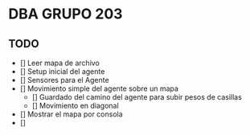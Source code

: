 # DBA GRUPO 203
## TODO
- [] Leer mapa de archivo
- [] Setup inicial del agente
- [] Sensores para el Agente
- [] Movimiento simple del agente sobre un mapa
  - [] Guardado del camino del agente para subir pesos de casillas
  - [] Movimiento en diagonal
- [] Mostrar el mapa por consola
- [] 
